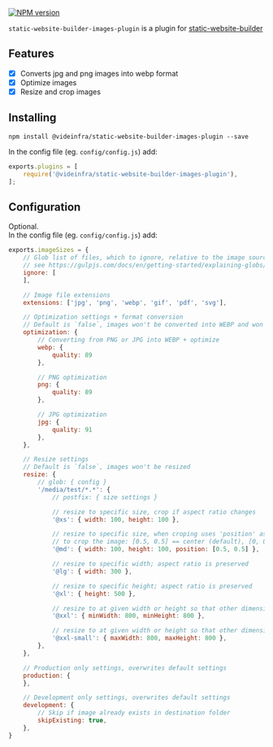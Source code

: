 [npm-url]: https://npmjs.org/package/@videinfra/static-website-builder-images-plugin
[npm-image]: http://img.shields.io/npm/v/@videinfra/static-website-builder-images-plugin.svg
[npm-parent]: https://www.npmjs.com/package/@videinfra/static-website-builder

[![NPM version][npm-image]][npm-url]

`static-website-builder-images-plugin` is a plugin for [static-website-builder][npm-parent]

## Features

- [x] Converts jpg and png images into webp format
- [x] Optimize images
- [x] Resize and crop images

## Installing

```
npm install @videinfra/static-website-builder-images-plugin --save
```

In the config file (eg. `config/config.js`) add:

```js
exports.plugins = [
    require('@videinfra/static-website-builder-images-plugin'),
];
```

## Configuration

Optional.  
In the config file (eg. `config/config.js`) add:

```js
exports.imageSizes = {
    // Glob list of files, which to ignore, relative to the image source folder
    // see https://gulpjs.com/docs/en/getting-started/explaining-globs/
    ignore: [
    ],

    // Image file extensions
    extensions: ['jpg', 'png', 'webp', 'gif', 'pdf', 'svg'],

    // Optimization settings + format conversion
    // Default is `false`, images won't be converted into WEBP and won't be optimized
    optimization: {
        // Converting from PNG or JPG into WEBP + optimize
        webp: {
            quality: 89
        },

        // PNG optimization
        png: {
            quality: 89
        },

        // JPG optimization
        jpg: {
            quality: 91
        },
    },

    // Resize settings
    // Default is `false`, images won't be resized
    resize: {
        // glob: { config }
        '/media/test/*.*': {
            // postfix: { size settings }

            // resize to specific size, crop if aspect ratio changes
            '@xs': { width: 100, height: 100 },

            // resize to specific size, when croping uses 'position' as a center point around which
            // to crop the image: [0.5, 0.5] == center (default), [0, 0] == left top corner
            '@md': { width: 100, height: 100, position: [0.5, 0.5] },

            // resize to specific width; aspect ratio is preserved
            '@lg': { width: 300 },

            // resize to specific height; aspect ratio is preserved
            '@xl': { height: 500 },

            // resize to at given width or height so that other dimension is larger than constraint; aspect ratio is preserved
            '@xxl': { minWidth: 800, minHeight: 800 },

            // resize to at given width or height so that other dimension is small than constraint; aspect ratio is preserved
            '@xxl-small': { maxWidth: 800, maxHeight: 800 },
        },
    },

    // Production only settings, overwrites default settings
    production: {
    },

    // Development only settings, overwrites default settings
    development: {
        // Skip if image already exists in destination folder
        skipExisting: true,
    },
}
```


[npm-url]: https://npmjs.org/package/@videinfra/static-website-builder-images-plugin
[npm-image]: http://img.shields.io/npm/v/@videinfra/static-website-builder-images-plugin.svg
[npm-parent]: https://www.npmjs.com/package/@videinfra/static-website-builder
